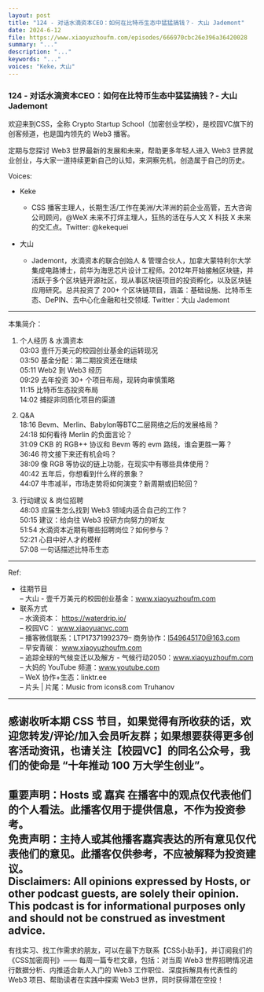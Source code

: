 ```yaml
---
layout: post
title: "124 - 对话水滴资本CEO：如何在比特币生态中猛猛搞钱？- 大山 Jademont"
date: 2024-6-12
file: https://www.xiaoyuzhoufm.com/episodes/666970cbc26e396a36420028
summary: "..."
description: "..."
keywords: "..."
voices: "Keke，大山"
---
```


### 124 - 对话水滴资本CEO：如何在比特币生态中猛猛搞钱？- 大山 Jademont

欢迎来到CSS，全称 Crypto Startup School（加密创业学校），是校园VC旗下的创客频道，也是国内领先的 Web3 播客。  

定期与您探讨 Web3 世界最新的发展和未来，帮助更多年轻人进入 Web3 世界就业创业，与大家一道持续更新自己的认知，来洞察先机，创造属于自己的历史。  

Voices:  

- Keke  
  + CSS 播客主理人，长期生活/工作在美洲/大洋洲的前企业高管，五大咨询公司顾问，@WeX 未来不打烊主理人，狂热的活在与人文 X 科技 X 未来的交汇点。Twitter: @kekequei  

- 大山        
  + Jademont，水滴资本的联合创始人 & 管理合伙人，加拿大蒙特利尔大学集成电路博士，前华为海思芯片设计工程师。2012年开始接触区块链，并活跃于多个区块链开源社区，现从事区块链项目的投资孵化，以及区块链应用研究。总共投资了 200+ 个区块链项目，涵盖：基础设施、比特币生态、DePIN、去中心化金融和社交领域. Twitter：大山 Jademont  
---------------------------------------------------  
本集简介：  
1. 个人经历 & 水滴资本  
03:03 壹仟万美元的校园创业基金的运转现况  
03:50 基金分配：第二期投资还在继续  
05:11 Web2 到 Web3 经历  
09:29 去年投资 30+ 个项目布局，现转向审慎策略  
11:15 比特币生态投资布局  
14:02 捕捉非同质化项目的渠道  

2. Q&A  
18:16 Bevm、Merlin、Babylon等BTC二层网络之后的发展格局？  
24:18 如何看待 Merlin 的负面言论？  
31:09 CKB 的 RGB++ 协议和 Bevm 等的 evm 路线，谁会更胜一筹？  
36:46 符文接下来还有机会吗？  
38:09 像 RGB 等协议的链上功能，在现实中有哪些具体使用？  
40:42 五年后，你想看到什么样的景象？  
44:07 牛市减半，市场走势将如何演变？新周期或旧轮回？  

3. 行动建议 & 岗位招聘  
48:03 应届生怎么找到 Web3 领域内适合自己的工作？  
50:15 建议：给向往 Web3 投研方向努力的听友  
51:54 水滴资本近期有哪些招聘岗位？如何参与？  
52:21 心目中好人才的模样  
57:08 一句话描述比特币生态  
---------------------------------------------------  
Ref:     
  + 往期节目  
– 大山 - 壹千万美元的校园创业基金：www.xiaoyuzhoufm.com  
  + 联系方式  
– 水滴资本： https://waterdrip.io/  
– 校园VC： www.xiaoyuanvc.com  
– 播客微信联系：LTP17371992379– 商务协作：l549645170@163.com  
– 早安青碳： www.xiaoyuzhoufm.com  
– 追踪全球的气候变迁以及解方 - 气候行动2050：www.xiaoyuzhoufm.com  
– 大妈的 YouTube 频道：www.youtube.com  
– WeX 协作+生态：linktr.ee  
– 片头 | 片尾：Music from icons8.com Truhanov  
---------------------------------------------------  
感谢收听本期 CSS 节目，如果觉得有所收获的话，欢迎您转发/评论/加入会员听友群；如果想要获得更多创客活动资讯，也请关注【校园VC】的同名公众号，我们的使命是 “十年推动 100 万大学生创业”。  
---------------------------------------------------  
重要声明：Hosts 或 嘉宾 在播客中的观点仅代表他们的个人看法。此播客仅用于提供信息，不作为投资参考。   
免责声明：主持人或其他播客嘉宾表达的所有意见仅代表他们的意见。此播客仅供参考，不应被解释为投资建议。  
Disclaimers: All opinions expressed by Hosts, or other podcast guests, are solely their opinion. This podcast is for informational purposes only and should not be construed as investment advice.  
---------------------------------------------------  
有找实习、找工作需求的朋友，可以在最下方联系【CSS小助手】，并订阅我们的《CSS加密周刊》—— 每周一篇专栏文章，包括：对当周 Web3 世界招聘情况进行数据分析、内推适合新人入门的 Web3 工作职位、深度拆解具有代表性的 Web3 项目、帮助读者在实践中探索 Web3 世界，同时获得潜在空投！
